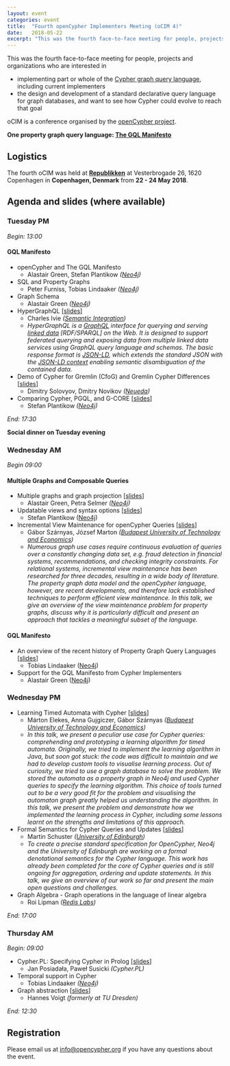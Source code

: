 ```yaml
---
layout: event
categories: event
title:  "Fourth openCypher Implementers Meeting (oCIM 4)"
date:   2018-05-22
excerpt: "This was the fourth face-to-face meeting for people, projects and organizations interested in participating in the openCypher project, with the goal of creating a standard language based on Cypher for querying graphs."
---
```

This was the fourth face-to-face meeting for people, projects and organizations who are interested in

* implementing part or whole of the [Cypher graph query language](https://neo4j.com/developer/cypher/), including current implementers
* the design and development of a standard declarative query language for graph databases, and want to see how Cypher could evolve to reach that goal

oCIM is a conference organised by the [openCypher project](http://www.opencypher.org).

**One property graph query language: [The GQL Manifesto](https://gql.today/)**

## Logistics

The fourth oCIM was held at **[Republikken](https://republikken.net/)** at Vesterbrogade 26, 1620 Copenhagen in **Copenhagen, Denmark** from **22 - 24 May 2018**.


## Agenda and slides (where available)

### Tuesday PM

*Begin: 13:00*

#### GQL Manifesto

* openCypher and The GQL Manifesto
  * Alastair Green, Stefan Plantikow _([Neo4j](https://www.neo4j.com))_
* SQL and Property Graphs 
  * Peter Furniss, Tobias Lindaaker _([Neo4j](https://www.neo4j.com))_
* Graph Schema 
  * Alastair Green _([Neo4j](https://www.neo4j.com))_
* HyperGraphQL [[slides](https://s3.amazonaws.com/artifacts.opencypher.org/website/ocim4/Micro-ServicingLinkedData.pptx.pdf)]
  * Charles Ivie _([Semantic Integration](https://www.semanticintegration.co.uk/))_
  * _HyperGraphQL is a [GraphQL](http://graphql.org/) interface for querying and serving [linked data](https://www.w3.org/standards/semanticweb/data) [RDF/SPARQL] on the Web. 
  It is designed to support federated querying and exposing data from multiple linked data services using GraphQL query language and schemas.
  The basic response format is [JSON-LD](https://github.com/semantic-integration/hypergraphql/blob/master/json-ld.org), which extends the standard JSON with the [JSON-LD context](https://json-ld.org/spec/latest/json-ld-api-best-practices/#dfn-json-ld-context) enabling semantic disambiguation of the contained data._ 
* Demo of Cypher for Gremlin (CfoG) and Gremlin Cypher Differences [[slides](https://s3.amazonaws.com/artifacts.opencypher.org/website/ocim4/Cypher+for+Gremlin+-+oCIM+4.pdf)]
  * Dimitry Solovyov, Dmitry Novikov _([Neueda](https://www.neueda.com))_
* Comparing Cypher, PGQL, and G-CORE [[slides](https://s3.amazonaws.com/artifacts.opencypher.org/website/ocim4/Comparing+PGQL%2C+G-Core%2C+Cypher.pdf)]
  * Stefan Plantikow _([Neo4j](https://www.neo4j.com))_


*End: 17:30*

**Social dinner on Tuesday evening**

### Wednesday AM

*Begin 09:00*

#### Multiple Graphs and Composable Queries

* Multiple graphs and graph projection [[slides](https://s3.amazonaws.com/artifacts.opencypher.org/website/ocim4/From+Cypher+9+to+GQL_+Concepts+of+MNG+and+CQ.pdf)]
  * Alastair Green, Petra Selmer _([Neo4j](https://www.neo4j.com))_
* Updatable views and syntax options [[slides](https://s3.amazonaws.com/artifacts.opencypher.org/website/ocim4/Multiple+Graphs_+Updatable+views+%26+Choices.pdf)]
  * Stefan Plantikow ([Neo4j](https://www.neo4j.com))
* Incremental View Maintenance for openCypher Queries [[slides](https://s3.amazonaws.com/artifacts.opencypher.org/website/ocim4/ocim4-ivm.pdf)]
  * Gábor Szárnyas, József Marton _([Budapest University of Technology and Economics](https://inf.mit.bme.hu/))_
  * _Numerous graph use cases require continuous evaluation of queries over a constantly changing data set, e.g. fraud detection in financial systems, recommendations, and checking integrity constraints. 
  For relational systems, incremental view maintenance has been researched for three decades, resulting in a wide body of literature. 
  The property graph data model and the openCypher language, however, are recent developments, and therefore lack established techniques to perform efficient view maintenance. In this talk, we give an overview of the view maintenance problem for property graphs, discuss why it is particularly difficult and present an approach that tackles a meaningful subset of the language._
  
#### GQL Manifesto

* An overview of the recent history of Property Graph Query Languages [[slides](https://s3.amazonaws.com/artifacts.opencypher.org/website/ocim4/History+of+Current+Graph+Query+Languages.pdf)]
  * Tobias Lindaaker ([Neo4j](https://www.neo4j.com))
* Support for the GQL Manifesto from Cypher Implementers
  * Alastair Green ([Neo4j](https://www.neo4j.com))

### Wednesday PM

* Learning Timed Automata with Cypher [[slides](https://s3.amazonaws.com/artifacts.opencypher.org/website/ocim4/ocim4-learning-timed-automata-with-cypher.pdf)]
  * Márton Elekes, Anna Gujgiczer, Gábor Szárnyas _([Budapest University of Technology and Economics](https://inf.mit.bme.hu/))_
  * _In this talk, we present a peculiar use case for Cypher queries: comprehending and prototyping a learning algorithm for timed automata. 
  Originally, we tried to implement the learning algorithm in Java, but soon got stuck: the code was difficult to maintain and we had to develop custom tools to visualise learning process. 
  Out of curiosity, we tried to use a graph database to solve the problem. 
  We stored the automata as a property graph in Neo4j and used Cypher queries to specify the learning algorithm. 
  This choice of tools turned out to be a very good fit for the problem and visualising the automaton graph greatly helped us understanding the algorithm. 
  In this talk, we present the problem and demonstrate how we implemented the learning process in Cypher, including some lessons learnt on the strengths and limitations of this approach._
* Formal Semantics for Cypher Queries and Updates [[slides](https://s3.amazonaws.com/artifacts.opencypher.org/website/ocim4/ocim4_slides_formal_semantics_static.pdf)]
  * Martin Schuster _([University of Edinburgh](https://www.ed.ac.uk/))_
  * _To create a precise standard specification for OpenCypher, Neo4j and the University of Edinburgh are working on a formal denotational semantics for the Cypher language. 
  This work has already been completed for the core of Cypher queries and is still ongoing for aggregation, ordering and update statements. 
  In this talk, we give an overview of our work so far and present the main open questions and challenges._
* Graph Algebra - Graph operations in the language of linear algebra 
  * Roi Lipman _([Redis Labs](https://redislabs.com/))_

*End: 17:00*

### Thursday AM

*Begin: 09:00*

* Cypher.PL: Specifying Cypher in Prolog [[slides](https://s3.amazonaws.com/artifacts.opencypher.org/website/ocim4/oCIM4_Insights+into+Cypher.PL.pdf)]
  * Jan Posiadała, Paweł Susicki _(Cypher.PL)_
* Temporal support in Cypher
  * Tobias Lindaaker _([Neo4j](https://www.neo4j.com))_
* Graph abstraction [[slides](https://s3.amazonaws.com/artifacts.opencypher.org/website/ocim4/graph+abstraction.pdf)]
  * Hannes Voigt _(formerly at TU Dresden)_

*End: 12:30*


## Registration

Please email us at [info@opencypher.org](mailto:<info@opencypher.org>) if you have any questions about the event. 
